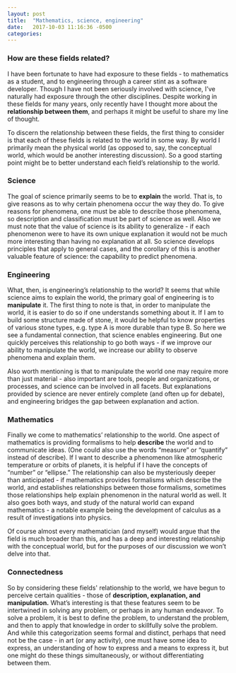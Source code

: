 ```yaml
---
layout: post
title:  "Mathematics, science, engineering"
date:   2017-10-03 11:16:36 -0500
categories: 
---
```

### How are these fields related?

I have been fortunate to have had exposure to these fields - to mathematics as a student, and to engineering through a career stint as a software developer. Though I have not been seriously involved with science, I’ve naturally had exposure through the other disciplines. Despite working in these fields for many years, only recently have I thought more about the **relationship between them**, and perhaps it might be useful to share my line of thought. 

To discern the relationship between these fields, the first thing to consider is that each of these fields is related to the world in some way. By world I primarily mean the physical world (as opposed to, say, the conceptual world, which would be another interesting discussion). So a good starting point might be to better understand each field’s relationship to the world.

### Science

The goal of science primarily seems to be to **explain** the world. That is, to give reasons as to why certain phenomena occur the way they do. To give reasons for phenomena, one must be able to describe those phenomena, so description and classification must be part of science as well. Also we must note that the value of science is its ability to generalize - if each phenomenon were to have its own unique explanation it would not be much more interesting than having no explanation at all. So science develops principles that apply to general cases, and the corollary of this is another valuable feature of science: the capability to predict phenomena.

### Engineering

What, then, is engineering’s relationship to the world? It seems that while science aims to explain the world, the primary goal of engineering is to **manipulate** it. The first thing to note is that, in order to manipulate the world, it is easier to do so if one understands something about it. If I am to build some structure made of stone, it would be helpful to know properties of various stone types, e.g. type A is more durable than type B. So here we see a fundamental connection, that science enables engineering. But one quickly perceives this relationship to go both ways - if we improve our ability to manipulate the world, we increase our ability to observe phenomena and explain them.

Also worth mentioning is that to manipulate the world one may require more than just material - also important are tools, people and organizations, or processes, and science can be involved in all facets. But explanations provided by science are never entirely complete (and often up for debate), and engineering bridges the gap between explanation and action.

### Mathematics

Finally we come to mathematics’ relationship to the world. One aspect of mathematics is providing formalisms to help **describe** the world and to communicate ideas. (One could also use the words “measure” or “quantify” instead of describe). If I want to describe a phenomenon like atmospheric temperature or orbits of planets, it is helpful if I have the concepts of “number” or “ellipse.” The relationship can also be mysteriously deeper than anticipated - if mathematics provides formalisms which describe the world, and establishes relationships between those formalisms, sometimes those relationships help explain phenomenon in the natural world as well. It also goes both ways, and study of the natural world can expand mathematics - a notable example being the development of calculus as a result of investigations into physics.

Of course almost every mathematician (and myself) would argue that the field is much broader than this, and has a deep and interesting relationship with the conceptual world, but for the purposes of our discussion we won’t delve into that.

### Connectedness 

So by considering these fields' relationship to the world, we have begun to perceive certain qualities - those of **description, explanation, and manipulation.** What’s interesting is that these features seem to be intertwined in solving any problem, or perhaps in any human endeavor. To solve a problem, it is best to define the problem, to understand the problem, and then to apply that knowledge in order to skillfully solve the problem. And while this categorization seems formal and distinct, perhaps that need not be the case - in art (or any activity), one must have some idea to express, an understanding of how to express and a means to express it, but one might do these things simultaneously, or without differentiating between them.

